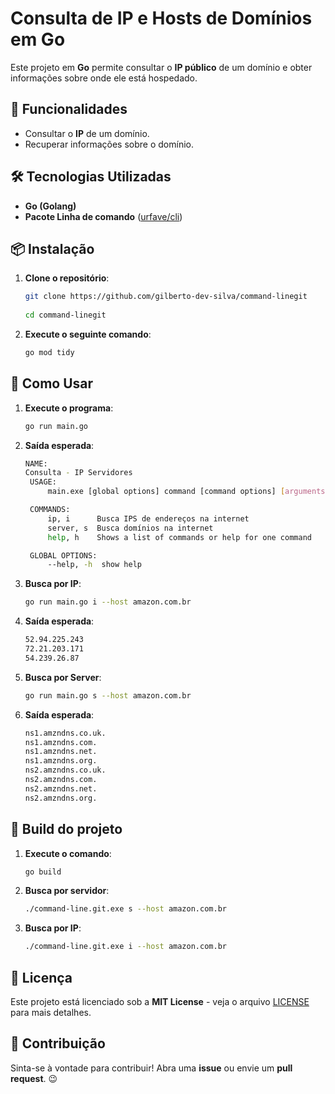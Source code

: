 # Consulta de IP e Hosts de Domínios em Go

Este projeto em **Go** permite consultar o **IP público** de um domínio e obter informações sobre onde ele está hospedado.

## 🚀 Funcionalidades
- Consultar o **IP** de um domínio.
- Recuperar informações sobre o domínio.

## 🛠 Tecnologias Utilizadas
- **Go (Golang)**
- **Pacote Linha de comando** ([urfave/cli](https://github.com/urfave/cli))

## 📦 Instalação
1. **Clone o repositório**:
   ```sh
   git clone https://github.com/gilberto-dev-silva/command-linegit
	 
   cd command-linegit
   ```
2. **Execute o seguinte comando**:
   ```sh
   go mod tidy
   ```

## 🔧 Como Usar
1. **Execute o programa**:
   ```sh
   go run main.go
   ```
2. **Saída esperada**:
   ```sh
   NAME:
   Consulta - IP Servidores
	USAGE:
		main.exe [global options] command [command options] [arguments...]

	COMMANDS:
		ip, i      Busca IPS de endereços na internet
		server, s  Busca domínios na internet
		help, h    Shows a list of commands or help for one command

	GLOBAL OPTIONS:
		--help, -h  show help
   ```
3. **Busca por IP**:
   ```sh
   go run main.go i --host amazon.com.br
   ```
4. **Saída esperada**:
	```sh
	52.94.225.243
	72.21.203.171
	54.239.26.87
	```
5. **Busca por Server**:
   ```sh
   go run main.go s --host amazon.com.br
   ```

6. **Saída esperada**:
	```sh
	ns1.amzndns.co.uk.
	ns1.amzndns.com.
	ns1.amzndns.net.
	ns1.amzndns.org.
	ns2.amzndns.co.uk.
	ns2.amzndns.com.
	ns2.amzndns.net.
	ns2.amzndns.org.
	```

## 🔧 Build do projeto
1. **Execute o comando**:
   ```sh
   go build
   ```

2. **Busca por servidor**:
   ```sh
   ./command-line.git.exe s --host amazon.com.br
   ```

3. **Busca por IP**:
   ```sh
   ./command-line.git.exe i --host amazon.com.br
   ```

## 📜 Licença
Este projeto está licenciado sob a **MIT License** - veja o arquivo [LICENSE](LICENSE) para mais detalhes.

## 🤝 Contribuição
Sinta-se à vontade para contribuir! Abra uma **issue** ou envie um **pull request**. 😉

